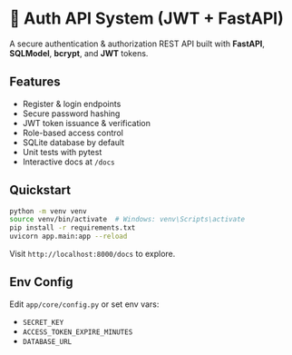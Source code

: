 # 🔐 Auth API System (JWT + FastAPI)

A secure authentication & authorization REST API built with **FastAPI**, **SQLModel**, **bcrypt**, and **JWT** tokens.

## Features
- Register & login endpoints
- Secure password hashing
- JWT token issuance & verification
- Role-based access control
- SQLite database by default
- Unit tests with pytest
- Interactive docs at `/docs`

## Quickstart
```bash
python -m venv venv
source venv/bin/activate  # Windows: venv\Scripts\activate
pip install -r requirements.txt
uvicorn app.main:app --reload
```

Visit `http://localhost:8000/docs` to explore.

## Env Config
Edit `app/core/config.py` or set env vars:
- `SECRET_KEY`
- `ACCESS_TOKEN_EXPIRE_MINUTES`
- `DATABASE_URL`